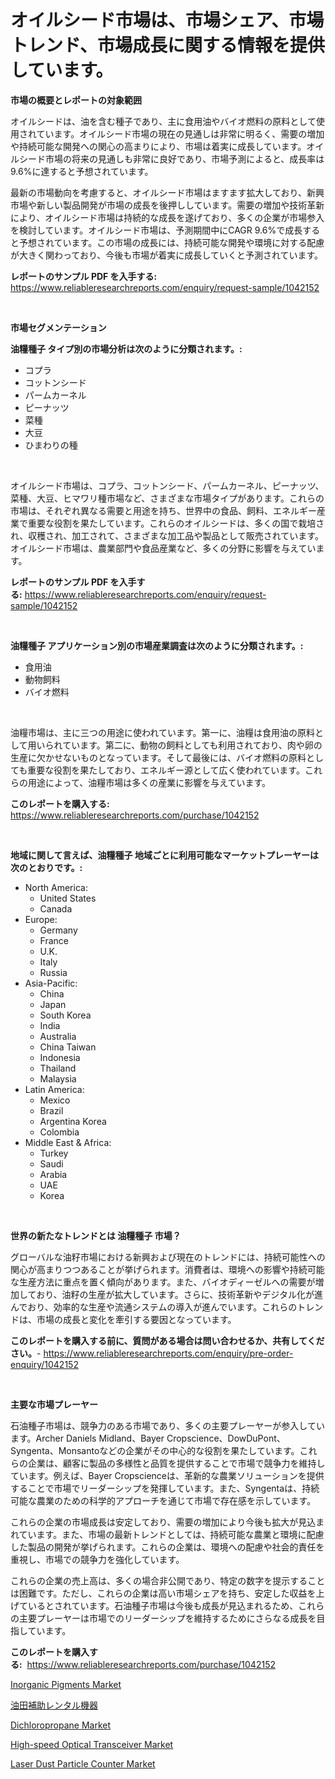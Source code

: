 <p><h1>オイルシード市場は、市場シェア、市場トレンド、市場成長に関する情報を提供しています。</h1></p><p><strong>市場の概要とレポートの対象範囲</strong></p>
<p><p>オイルシードは、油を含む種子であり、主に食用油やバイオ燃料の原料として使用されています。オイルシード市場の現在の見通しは非常に明るく、需要の増加や持続可能な開発への関心の高まりにより、市場は着実に成長しています。オイルシード市場の将来の見通しも非常に良好であり、市場予測によると、成長率は9.6%に達すると予想されています。</p><p>最新の市場動向を考慮すると、オイルシード市場はますます拡大しており、新興市場や新しい製品開発が市場の成長を後押ししています。需要の増加や技術革新により、オイルシード市場は持続的な成長を遂げており、多くの企業が市場参入を検討しています。オイルシード市場は、予測期間中にCAGR 9.6%で成長すると予想されています。この市場の成長には、持続可能な開発や環境に対する配慮が大きく関わっており、今後も市場が着実に成長していくと予測されています。</p></p>
<p><strong>レポートのサンプル PDF を入手する:</strong> <a href="https://www.reliableresearchreports.com/enquiry/request-sample/1042152">https://www.reliableresearchreports.com/enquiry/request-sample/1042152</a></p>
<p>&nbsp;</p>
<p><strong>市場セグメンテーション</strong></p>
<p><strong>油糧種子 タイプ別の市場分析は次のように分類されます。:</strong></p>
<p><ul><li>コプラ</li><li>コットンシード</li><li>パームカーネル</li><li>ピーナッツ</li><li>菜種</li><li>大豆</li><li>ひまわりの種</li></ul></p>
<p>&nbsp;</p>
<p><p>オイルシード市場は、コプラ、コットンシード、パームカーネル、ピーナッツ、菜種、大豆、ヒマワリ種市場など、さまざまな市場タイプがあります。これらの市場は、それぞれ異なる需要と用途を持ち、世界中の食品、飼料、エネルギー産業で重要な役割を果たしています。これらのオイルシードは、多くの国で栽培され、収穫され、加工されて、さまざまな加工品や製品として販売されています。オイルシード市場は、農業部門や食品産業など、多くの分野に影響を与えています。</p></p>
<p><strong>レポートのサンプル PDF を入手する:</strong>&nbsp;<a href="https://www.reliableresearchreports.com/enquiry/request-sample/1042152">https://www.reliableresearchreports.com/enquiry/request-sample/1042152</a></p>
<p>&nbsp;</p>
<p><strong> 油糧種子 アプリケーション別の市場産業調査は次のように分類されます。:</strong></p>
<p><ul><li>食用油</li><li>動物飼料</li><li>バイオ燃料</li></ul></p>
<p>&nbsp;</p>
<p><p>油糧市場は、主に三つの用途に使われています。第一に、油糧は食用油の原料として用いられています。第二に、動物の飼料としても利用されており、肉や卵の生産に欠かせないものとなっています。そして最後には、バイオ燃料の原料としても重要な役割を果たしており、エネルギー源として広く使われています。これらの用途によって、油糧市場は多くの産業に影響を与えています。</p></p>
<p><strong>このレポートを購入する:</strong>&nbsp; <a href="https://www.reliableresearchreports.com/purchase/1042152">https://www.reliableresearchreports.com/purchase/1042152</a></p>
<p>&nbsp;</p>
<p><strong>地域に関して言えば、油糧種子 地域ごとに利用可能なマーケットプレーヤーは次のとおりです。:</strong></p>
<p><ul>
    <li>
        North America:
        <ul>
            <li>United States</li>
            <li>Canada</li>
        </ul>
    </li>
    <li>
        Europe:
        <ul>
            <li>Germany</li>
            <li>France</li>
            <li>U.K.</li>
            <li>Italy</li>
            <li>Russia</li>
        </ul>
    </li>
    <li>
        Asia-Pacific:
        <ul>
            <li>China</li>
            <li>Japan</li>
            <li>South Korea</li>
            <li>India</li>
            <li>Australia</li>
            <li>China Taiwan</li>
            <li>Indonesia</li>
            <li>Thailand</li>
            <li>Malaysia</li>
        </ul>
    </li>
    <li>
        Latin America:
        <ul>
            <li>Mexico</li>
            <li>Brazil</li>
            <li>Argentina Korea</li>
            <li>Colombia</li>
        </ul>
    </li>
    <li>
        Middle East & Africa:
        <ul>
            <li>Turkey</li>
            <li>Saudi</li>
            <li>Arabia</li>
            <li>UAE</li>
            <li>Korea</li>
        </ul>
    </li>
    </ul></p>
<p>&nbsp;</p>
<p><strong>世界の新たなトレンドとは 油糧種子 市場？</strong></p>
<p><p>グローバルな油籽市場における新興および現在のトレンドには、持続可能性への関心が高まりつつあることが挙げられます。消費者は、環境への影響や持続可能な生産方法に重点を置く傾向があります。また、バイオディーゼルへの需要が増加しており、油籽の生産が拡大しています。さらに、技術革新やデジタル化が進んでおり、効率的な生産や流通システムの導入が進んでいます。これらのトレンドは、市場の成長と変化を牽引する要因となっています。</p></p>
<p><strong>このレポートを購入する前に、質問がある場合は問い合わせるか、共有してください。</strong>- <a href="https://www.reliableresearchreports.com/enquiry/pre-order-enquiry/1042152">https://www.reliableresearchreports.com/enquiry/pre-order-enquiry/1042152</a></p>
<p>&nbsp;</p>
<p><strong>主要な市場プレーヤー</strong></p>
<p><p>石油種子市場は、競争力のある市場であり、多くの主要プレーヤーが参入しています。Archer Daniels Midland、Bayer Cropscience、DowDuPont、Syngenta、Monsantoなどの企業がその中心的な役割を果たしています。これらの企業は、顧客に製品の多様性と品質を提供することで市場で競争力を維持しています。例えば、Bayer Cropscienceは、革新的な農業ソリューションを提供することで市場でリーダーシップを発揮しています。また、Syngentaは、持続可能な農業のための科学的アプローチを通じて市場で存在感を示しています。</p><p>これらの企業の市場成長は安定しており、需要の増加により今後も拡大が見込まれています。また、市場の最新トレンドとしては、持続可能な農業と環境に配慮した製品の開発が挙げられます。これらの企業は、環境への配慮や社会的責任を重視し、市場での競争力を強化しています。</p><p>これらの企業の売上高は、多くの場合非公開であり、特定の数字を提示することは困難です。ただし、これらの企業は高い市場シェアを持ち、安定した収益を上げているとされています。石油種子市場は今後も成長が見込まれるため、これらの主要プレーヤーは市場でのリーダーシップを維持するためにさらなる成長を目指しています。</p></p>
<p><strong>このレポートを購入する:</strong>&nbsp;&nbsp;<a href="https://www.reliableresearchreports.com/purchase/1042152">https://www.reliableresearchreports.com/purchase/1042152</a></p>
<p><p><a href="https://github.com/dringals/Market-Research-Report-List-3/blob/main/inorganic-pigments-market.md">Inorganic Pigments Market</a></p><p><a href="https://github.com/sghwr779811674/Market-Research-Report-List-1/blob/main/6660685194019.md">油田補助レンタル機器</a></p><p><a href="https://github.com/lbird53714/Market-Research-Report-List-3/blob/main/dichloropropane-market.md">Dichloropropane Market</a></p><p><a href="https://thundering-castanet-c65.notion.site/High-speed-Optical-Transceiver-Market-Size-Growth-and-Forecast-from-2024-2031-59794479a9474be8aa9562d1c68e1597">High-speed Optical Transceiver Market</a></p><p><a href="https://view.publitas.com/reportprime-1/laser-dust-particle-counter-market-size-growth-outlook-from-2024-to-2031-projecting-at-markets-trends-analysis-by-application-regional-outlook-and-revenue/">Laser Dust Particle Counter Market</a></p></p>